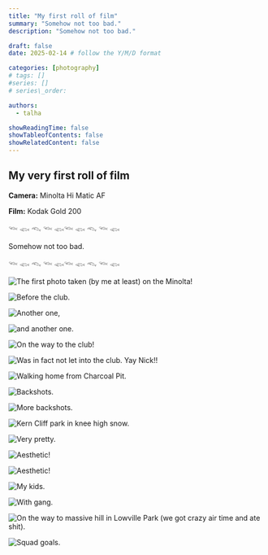 ```yaml
---
title: "My first roll of film"
summary: "Somehow not too bad."
description: "Somehow not too bad."

draft: false
date: 2025-02-14 # follow the Y/M/D format 

categories: [photography]
# tags: []
#series: []
# series\_order: 

authors:
  - talha

showReadingTime: false
showTableofContents: false
showRelatedContent: false
---
```


## My very first roll of film

**Camera:** Minolta Hi Matic AF

**Film:** Kodak Gold 200

𓆝 𓆟 𓆞 𓆝 𓆟𓆝 𓆟 𓆞 𓆝 𓆟

Somehow not too bad.

𓆝 𓆟 𓆞 𓆝 𓆟𓆝 𓆟 𓆞 𓆝 𓆟

![](img/01x01.jpg "The first photo taken \(by me at least\) on the Minolta!")

![](img/01x02.jpg "Before the club.")

![](img/01x03.jpg "Another one, ")

![](img/01x04.jpg "and another one.")

![](img/01x05.jpg "On the way to the club!")

![](img/01x06.jpg "Was in fact not let into the club. Yay Nick!!")

![](img/01x07.jpg "Walking home from Charcoal Pit.")

![](img/01x08.jpg "Backshots.")

![](img/01x09.jpg "More backshots.")

![](img/01x10.jpg "Kern Cliff park in knee high snow.")

![](img/01x11.jpg "Very pretty.")

![](img/01x12.jpg "Aesthetic!")

![](img/01x13.jpg "Aesthetic!")

![](img/01x14.jpg "My kids.")

![](img/01x15.jpg "With gang.")

![](img/01x16.jpg "On the way to massive hill in Lowville Park \(we got crazy air time and ate shit\).")

![](img/01x17.jpg "Squad goals.")
